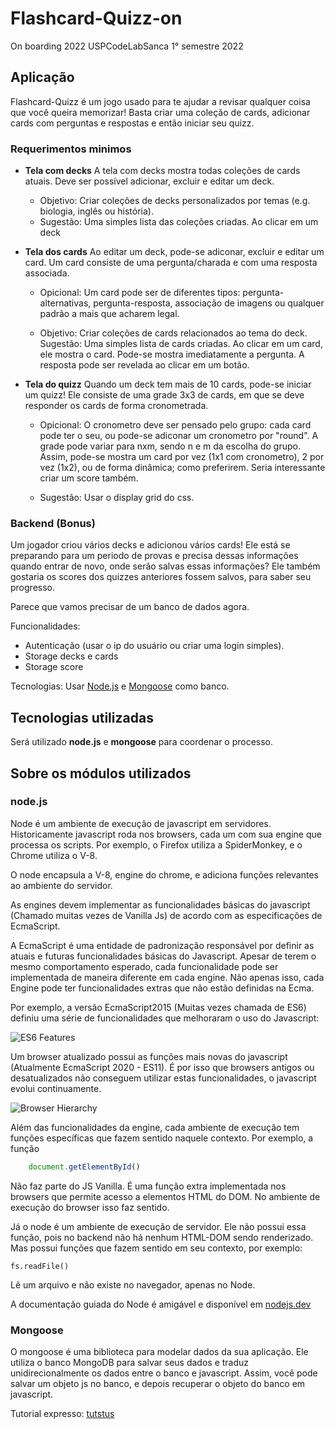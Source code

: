 # Flashcard-Quizz-on
On boarding 2022 USPCodeLabSanca 1° semestre 2022

## Aplicação
Flashcard-Quizz é um jogo usado para te ajudar a revisar qualquer coisa que você queira memorizar! Basta criar uma coleção de cards, adicionar cards com perguntas e respostas e então iniciar seu quizz. 

### Requerimentos minimos

- **Tela com decks**
A tela com decks mostra todas coleções de cards atuais. Deve ser possível adicionar, excluir e editar um deck.

  - Objetivo: Criar coleções de decks personalizados por temas (e.g. biologia, inglês ou história).
  - Sugestão: Uma simples lista das coleções criadas. Ao clicar em um deck

- **Tela dos cards**
Ao editar um deck, pode-se adiconar, excluir e editar um card. Um card consiste de uma pergunta/charada e com uma resposta associada.

  - Opicional: Um card pode ser de diferentes tipos: pergunta-alternativas, pergunta-resposta, associação de imagens ou qualquer padrão a mais que acharem legal. 

  - Objetivo: Criar coleções de cards relacionados ao tema do deck.
Sugestão: Uma simples lista de cards criadas. Ao clicar em um card, ele mostra o card. Pode-se mostra imediatamente a pergunta. A resposta pode ser revelada ao clicar em um botão.

- **Tela do quizz**
Quando um deck tem mais de 10 cards, pode-se iniciar um quizz! Ele consiste de uma grade 3x3 de cards, em que se deve responder os cards de forma cronometrada.

  - Opicional: O cronometro deve ser pensado pelo grupo: cada card pode ter o seu, ou pode-se adiconar um cronometro por "round". A grade pode variar para nxm, sendo n e m da escolha do grupo. Assim, pode-se mostra um card por vez (1x1 com cronometro), 2 por vez (1x2), ou de forma dinâmica; como preferirem. Seria interessante criar um score também. 
  
  - Sugestão: Usar o display grid do css. 

### Backend (Bonus)
Um jogador criou vários decks e adicionou vários cards! Ele está se preparando para um periodo de provas e precisa dessas informações quando entrar de novo, onde serão salvas essas informações? Ele também gostaria os scores dos quizzes anteriores fossem salvos, para saber seu progresso.

Parece que vamos precisar de um banco de dados agora.

Funcionalidades:
- Autenticação (usar o ip do usuário ou criar uma login simples). 
- Storage decks e cards
- Storage score 

Tecnologias: Usar [Node.js](https://nodejs.org/en/) e [Mongoose](https://mongoosejs.com/docs/) como banco.

## Tecnologias utilizadas
Será utilizado **node.js** e **mongoose** para coordenar o processo. 

## Sobre os módulos utilizados

### node.js
Node é um ambiente de execução de javascript em servidores. Historicamente javascript roda nos browsers, cada um com sua engine que processa os scripts. Por exemplo, o Firefox utiliza a SpiderMonkey, e o Chrome utiliza o V-8. 


O node encapsula a V-8, engine do chrome, e adiciona funções relevantes ao ambiente do servidor. 


As engines devem implementar as funcionalidades básicas do javascript (Chamado muitas vezes de Vanilla Js) de acordo com as especificações de EcmaScript. 


A EcmaScript é uma entidade de padronização responsável por definir as atuais e futuras funcionalidades básicas do Javascript. Apesar de terem o mesmo comportamento esperado, cada funcionalidade pode ser implementada de maneira diferente em cada engine. Não apenas isso, cada Engine pode ter funcionalidades extras que não estão definidas na Ecma. 


Por exemplo, a versão EcmaScript2015 (Muitas vezes chamada de ES6) definiu uma série de funcionalidades que melhoraram o uso do Javascript:


![ES6 Features](https://i.imgur.com/8Rm7MRD.png)

Um browser atualizado possui as funções mais novas do javascript (Atualmente EcmaScript 2020 - ES11). É por isso que browsers antigos ou desatualizados não conseguem utilizar estas funcionalidades, o javascript evolui continuamente. 

![Browser Hierarchy](https://i.imgur.com/Ndv4IES.png)

Além das funcionalidades da engine, cada ambiente de execução tem funções específicas que fazem sentido naquele contexto. Por exemplo, a função
```javascript
    document.getElementById()
```
Não faz parte do JS Vanilla. É uma função extra implementada nos browsers que permite acesso a elementos HTML do DOM. No ambiente de execução do browser isso faz sentido. 

Já o node é um ambiente de execução de servidor. Ele não possui essa função, pois no backend não há nenhum HTML-DOM sendo renderizado. Mas possui funções que fazem sentido em seu contexto, por exemplo:  
```node
fs.readFile()
```
Lê um arquivo e não existe no navegador, apenas no Node. 

A documentação guiada do Node é amigável e disponível em [nodejs.dev](https://nodejs.dev/learn/introduction-to-nodejs)

### Mongoose

O mongoose é uma biblioteca para modelar dados da sua aplicação. Ele utiliza o banco MongoDB para salvar seus dados e traduz unidirecionalmente os dados entre o banco e javascript. Assim, você pode salvar um objeto js no banco, e depois recuperar o objeto do banco em javascript. 

Tutorial expresso: [tutstus](https://www.luiztools.com.br/post/tutorial-nodejs-com-mongodb-mongoose-express-ejs/)


